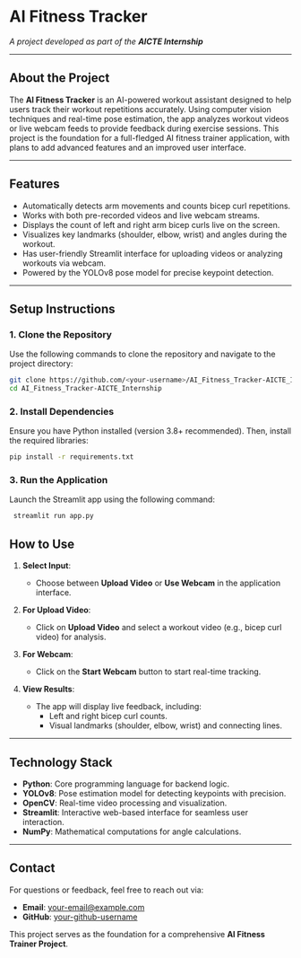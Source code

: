 # **AI Fitness Tracker**  
_A project developed as part of the **AICTE Internship**_

---

## **About the Project**
The **AI Fitness Tracker** is an AI-powered workout assistant designed to help users track their workout repetitions accurately. Using computer vision techniques and real-time pose estimation, the app analyzes workout videos or live webcam feeds to provide feedback during exercise sessions. This project is the foundation for a full-fledged AI fitness trainer application, with plans to add advanced features and an improved user interface.

---

## **Features**
  - Automatically detects arm movements and counts bicep curl repetitions.
  - Works with both pre-recorded videos and live webcam streams.
  - Displays the count of left and right arm bicep curls live on the screen.
  - Visualizes key landmarks (shoulder, elbow, wrist) and angles during the workout.
  - Has user-friendly Streamlit interface for uploading videos or analyzing workouts via webcam.
  - Powered by the YOLOv8 pose model for precise keypoint detection.

---

## **Setup Instructions**

### 1. **Clone the Repository**
   Use the following commands to clone the repository and navigate to the project directory:
   ```bash
   git clone https://github.com/<your-username>/AI_Fitness_Tracker-AICTE_Internship.git
   cd AI_Fitness_Tracker-AICTE_Internship
  ```
### 2. **Install Dependencies**
   Ensure you have Python installed (version 3.8+ recommended). Then, install the required libraries:
   ```bash
   pip install -r requirements.txt
  ```
### 3. Run the Application
  Launch the Streamlit app using the following command:
  ```bash
   streamlit run app.py
  ```

## **How to Use**
1. **Select Input**:
   - Choose between **Upload Video** or **Use Webcam** in the application interface.

2. **For Upload Video**:
   - Click on **Upload Video** and select a workout video (e.g., bicep curl video) for analysis.

3. **For Webcam**:
   - Click on the **Start Webcam** button to start real-time tracking.

4. **View Results**:
   - The app will display live feedback, including:
     - Left and right bicep curl counts.
     - Visual landmarks (shoulder, elbow, wrist) and connecting lines.

---

## **Technology Stack**
- **Python**: Core programming language for backend logic.
- **YOLOv8**: Pose estimation model for detecting keypoints with precision.
- **OpenCV**: Real-time video processing and visualization.
- **Streamlit**: Interactive web-based interface for seamless user interaction.
- **NumPy**: Mathematical computations for angle calculations.

---

## **Contact**
For questions or feedback, feel free to reach out via:
- **Email**: [your-email@example.com](mailto:deekshitha1325@gmail.com)
- **GitHub**: [your-github-username](https://github.com/deekshitha-3)


This project serves as the foundation for a comprehensive **AI Fitness Trainer Project**. 


